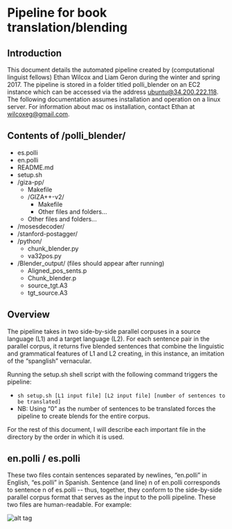 # Pipeline for book translation/blending

## Introduction
This document details the automated pipeline created by (computational linguist fellows) Ethan Wilcox and Liam Geron during the winter and spring 2017. The pipeline is stored in a folder titled polli_blender on an EC2 instance which can be accessed via the address ubuntu@34.200.222.118. The following documentation assumes installation and operation on a linux server. For information about mac os installation, contact Ethan at wilcoxeg@gmail.com.

## Contents of /polli_blender/
- es.polli
- en.polli
- README.md
- setup.sh
- /giza-pp/
    * Makefile
    * /GIZA++-v2/
        * Makefile
        * Other files and folders...
    * Other files and folders...
- /mosesdecoder/
- /stanford-postagger/
- /python/
    * chunk_blender.py
    * va32pos.py
- /Blender_output/ (files should appear after running)
    * Aligned_pos_sents.p
    * Chunk_blender.p
    * source_tgt.A3
    * tgt_source.A3
    
## Overview
The pipeline takes in two side-by-side parallel corpuses in a source language (L1) and a target language (L2). For each sentence pair in the parallel corpus, it returns five blended sentences that combine the linguistic and grammatical features of L1 and L2 creating, in this instance, an imitation of the “spanglish” vernacular.

Running the setup.sh shell script with the following command triggers the pipeline:
- `sh setup.sh [L1 input file] [L2 input file] [number of sentences to be translated]`
- NB: Using “0” as the number of sentences to be translated forces the pipeline to create blends for the entire corpus.

For the rest of this document, I will describe each important file in the directory by the order in which it is used.

## en.polli / es.polli
These two files contain sentences separated by newlines, “en.polli” in English, “es.polli” in Spanish. Sentence (and line) n of en.polli corresponds to sentence n of es.polli -- thus, together, they conform to the side-by-side parallel corpus format that serves as the input to the polli pipeline. These two files are human-readable. For example:

![alt tag](https://github.com/lgeron/polli_workflow/tree/master/assets/en_es.png)

